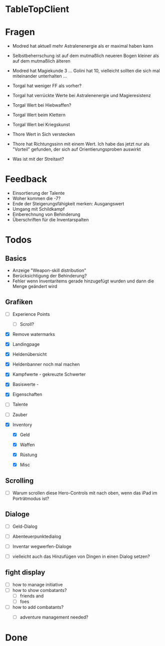 # TableTopClient 

# Fragen

- Modred hat aktuell mehr Astralenenergie als er maximal haben kann
- Selbstbeherrschung ist auf dem mutmaßlich neueren Bogen kleiner als auf dem mutmaßlich älteren
- Modred hat Magiekunde 3 ... Golini hat 10, vielleicht sollten die sich mal miteinander unterhalten ...

- Torgal hat weniger FF als vorher?
- Torgal hat verrückte Werte bei Astralenenergie und Magieresistenz
- Torgal Wert bei Hiebwaffen?
- Torgal Wert beim Klettern
- Torgal Wert bei Kriegskunst

- Thore Wert in Sich verstecken
- Thore hat Richtungssinn mit einem Wert. Ich habe das jetzt nur als "Vorteil" gefunden, der sich auf Orientierungsproben auswirkt
- Was ist mit der Streitaxt?

# Feedback

- Einsortierung der Talente
- Woher kommen die -7?
- Ende der Steigerungsfähigkeit merken: Ausgangswert
- Umgang mit Schildkampf
- Einberechnung von Behinderung
- Überschriften für die Inventarspalten

# Todos

## Basics

- Anzeige "Weapon-skill distribution"
- Berücksichtigung der Behinderung?
- Fehler wenn Inventaritems gerade hinzugefügt wurden und dann die Menge geändert wird




## Grafiken

- [ ] Experience Points
  - [ ] Scroll?

- [x] Remove watermarks

- [x] Landingpage
- [x] Heldenübersicht

- [x] Heldenbanner noch mal machen
- [x] Kampfwerte - gekreuzte Schwerter
- [x] Basiswerte - 
- [x] Eigenschaften
- [ ] Talente
- [ ] Zauber
- [x] Inventory
  - [x] Geld
  - [x] Waffen
  - [x] Rüstung
  - [x] Misc
  

## Scrolling

- [ ] Warum scrollen diese Hero-Controls mit nach oben, wenn das iPad im Porträtmodus ist?

## Dialoge

- [ ] Geld-Dialog
- [ ] Abenteuerpunktedialog
- [ ] Inventar wegwerfen-Dialoge
- [ ] vielleicht auch das Hinzufügen von Dingen in einen Dialog setzen?


## fight display
  
- [ ] how to manage initiative
- [ ] how to show combatants?
  - [ ] friends and
  - [ ] foes
- [ ] how to add combatants?
  - [ ] adventure management needed? 


# Done 
